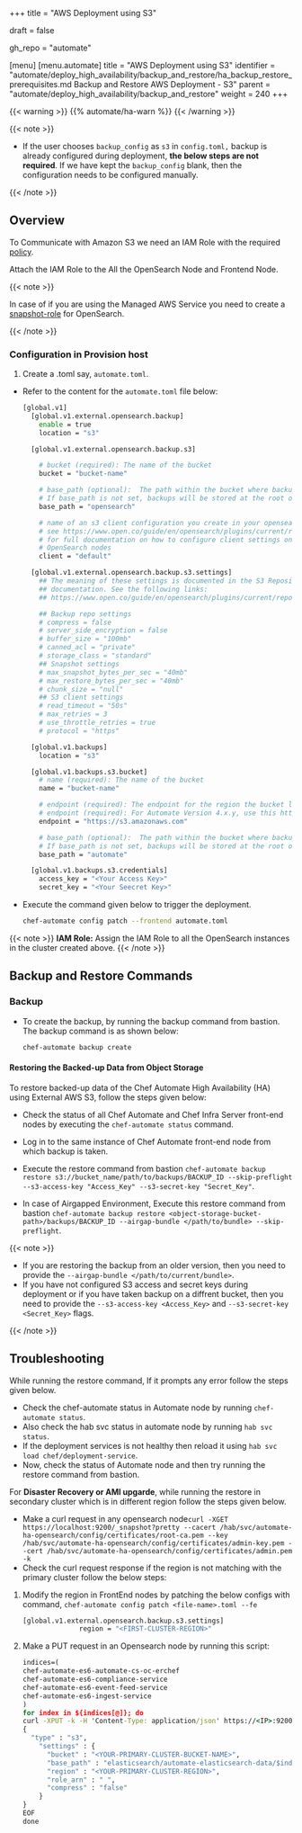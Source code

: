 +++
title = "AWS Deployment using S3"

draft = false

gh_repo = "automate"

[menu]
  [menu.automate]
    title = "AWS Deployment using S3"
    identifier = "automate/deploy_high_availability/backup_and_restore/ha_backup_restore_prerequisites.md Backup and Restore AWS Deployment - S3"
    parent = "automate/deploy_high_availability/backup_and_restore"
    weight = 240
+++

{{< warning >}}
{{% automate/ha-warn %}}
{{< /warning >}}

{{< note >}}

- If the user chooses `backup_config` as `s3` in `config.toml,` backup is already configured during deployment, **the below steps are not required**. If we have kept the `backup_config` blank, then the configuration needs to be configured manually.

{{< /note >}}

## Overview

To Communicate with Amazon S3 we need an IAM Role with the required [policy](/automate/backup/#aws-s3-permissions).

Attach the IAM Role to the All the OpenSearch Node and Frontend Node.

<!--
**Permissions Required**

Check if the IAM user has all the required permissions. The permission policies are listed below:

1. AdministratorAccess

1. S3FullAccess (for aws AmazonS3FullAccess)

Create an IAM role to give access to **S3** in **OpenSearch** instances. The role should already be assigned as the OpenSearch instance tries to communicate S3.

The permissions can either be directly added to the user or added via **IAM Group**.

Once done with the above steps, `.toml` file and patch the `.config`. In the file, modify the values listed below:
-->

{{< note >}}

In case of if you are using the Managed AWS Service you need to create a [snapshot-role](/automate/managed_services/#opensearch-setup) for OpenSearch.

{{< /note >}}

### Configuration in Provision host

1. Create a .toml say, `automate.toml`.

- Refer to the content for the `automate.toml` file below:

    ```sh
    [global.v1]
      [global.v1.external.opensearch.backup]
        enable = true
        location = "s3"

      [global.v1.external.opensearch.backup.s3]

        # bucket (required): The name of the bucket
        bucket = "bucket-name"

        # base_path (optional):  The path within the bucket where backups should be stored
        # If base_path is not set, backups will be stored at the root of the bucket.
        base_path = "opensearch"

        # name of an s3 client configuration you create in your opensearch.yml
        # see https://www.open.co/guide/en/opensearch/plugins/current/repository-s3-client.html
        # for full documentation on how to configure client settings on your
        # OpenSearch nodes
        client = "default"

      [global.v1.external.opensearch.backup.s3.settings]
        ## The meaning of these settings is documented in the S3 Repository Plugin
        ## documentation. See the following links:
        ## https://www.open.co/guide/en/opensearch/plugins/current/repository-s3-repository.html

        ## Backup repo settings
        # compress = false
        # server_side_encryption = false
        # buffer_size = "100mb"
        # canned_acl = "private"
        # storage_class = "standard"
        ## Snapshot settings
        # max_snapshot_bytes_per_sec = "40mb"
        # max_restore_bytes_per_sec = "40mb"
        # chunk_size = "null"
        ## S3 client settings
        # read_timeout = "50s"
        # max_retries = 3
        # use_throttle_retries = true
        # protocol = "https"

      [global.v1.backups]
        location = "s3"

      [global.v1.backups.s3.bucket]
        # name (required): The name of the bucket
        name = "bucket-name"

        # endpoint (required): The endpoint for the region the bucket lives in for Automate Version 3.x.y
        # endpoint (required): For Automate Version 4.x.y, use this https://s3.amazonaws.com
        endpoint = "https://s3.amazonaws.com"

        # base_path (optional):  The path within the bucket where backups should be stored
        # If base_path is not set, backups will be stored at the root of the bucket.
        base_path = "automate"

      [global.v1.backups.s3.credentials]
        access_key = "<Your Access Key>"
        secret_key = "<Your Seecret Key>"
    ```

- Execute the command given below to trigger the deployment.

    ```sh
    chef-automate config patch --frontend automate.toml
    ```

{{< note >}} **IAM Role:** Assign the IAM Role to all the OpenSearch instances in the cluster created above. {{< /note >}}

## Backup and Restore Commands

### Backup

- To create the backup, by running the backup command from bastion. The backup command is as shown below:

    ```cmd
    chef-automate backup create
    ```

#### Restoring the Backed-up Data from Object Storage

To restore backed-up data of the Chef Automate High Availability (HA) using External AWS S3, follow the steps given below:

- Check the status of all Chef Automate and Chef Infra Server front-end nodes by executing the `chef-automate status` command.

- Log in to the same instance of Chef Automate front-end node from which backup is taken.

- Execute the restore command from bastion `chef-automate backup restore s3://bucket_name/path/to/backups/BACKUP_ID --skip-preflight --s3-access-key "Access_Key" --s3-secret-key "Secret_Key"`.

- In case of Airgapped Environment, Execute this restore command from bastion `chef-automate backup restore <object-storage-bucket-path>/backups/BACKUP_ID --airgap-bundle </path/to/bundle> --skip-preflight`.

{{< note >}}

- If you are restoring the backup from an older version, then you need to provide the `--airgap-bundle </path/to/current/bundle>`.
- If you have not configured S3 access and secret keys during deployment or if you have taken backup on a diffrent bucket, then you need to provide the `--s3-access-key <Access_Key>` and `--s3-secret-key <Secret_Key>` flags.

{{< /note >}}

## Troubleshooting

While running the restore command, If it prompts any error follow the steps given below.

- Check the chef-automate status in Automate node by running `chef-automate status`.
- Also check the hab svc status in automate node by running `hab svc status`.
- If the deployment services is not healthy then reload it using `hab svc load chef/deployment-service`.
- Now, check the status of Automate node and then try running the restore command from bastion.

For **Disaster Recovery or AMI upgarde**, while running the restore in secondary cluster which is in different region follow the steps given below.

- Make a curl request in any opensearch node`curl -XGET https://localhost:9200/_snapshot?pretty --cacert /hab/svc/automate-ha-opensearch/config/certificates/root-ca.pem --key /hab/svc/automate-ha-opensearch/config/certificates/admin-key.pem --cert /hab/svc/automate-ha-opensearch/config/certificates/admin.pem -k`
- Check the curl request response if the region is not matching with the primary cluster follow the below steps:

1. Modify the region in FrontEnd nodes by patching the below configs with command, `chef-automate config patch <file-name>.toml --fe`

    ```cmd
    [global.v1.external.opensearch.backup.s3.settings]
                  region = "<FIRST-CLUSTER-REGION>"
    ```

2. Make a PUT request in an Opensearch node by running this script:

    ```cmd
    indices=(
    chef-automate-es6-automate-cs-oc-erchef
    chef-automate-es6-compliance-service
    chef-automate-es6-event-feed-service
    chef-automate-es6-ingest-service
    )
    for index in ${indices[@]}; do
    curl -XPUT -k -H 'Content-Type: application/json' https://<IP>:9200/_snapshot/$index --data-binary @- << EOF
    {
      "type" : "s3",
        "settings" : {
          "bucket" : "<YOUR-PRIMARY-CLUSTER-BUCKET-NAME>",
          "base_path" : "elasticsearch/automate-elasticsearch-data/$index",
          "region" : "<YOUR-PRIMARY-CLUSTER-REGION>",
          "role_arn" : " ",
          "compress" : "false"
        }
    }
    EOF
    done
    ```
